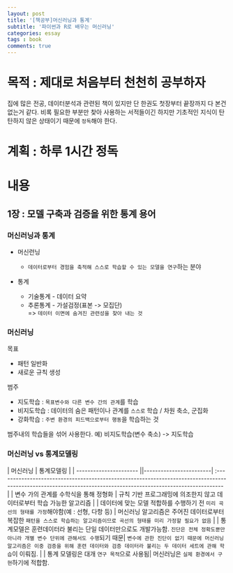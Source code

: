 ```yaml
---
layout: post
title: '[책공부]머신러닝과 통계'
subtitle: '파이썬과 R로 배우는 머신러닝'
categories: essay
tags : book
comments: true
---
```


# 목적 : 제대로 처음부터 천천히 공부하자

집에 많은 전공, 데이터분석과 관련된 책이 있지만 단 한권도 첫장부터 끝장까지 다 본건 없는거 같다.
비록 필요한 부분만 찾아 사용하는 서적들이긴 하지만 기초적인 지식이 탄탄하지 않은 상태이기 때문에 `정독`해야 한다.

# 계획 : 하루 1시간 정독

# 내용

## 1장 : 모델 구축과 검증을 위한 통계 용어

### 머신러닝과 통계
 - 머신런닝
	+ `데이터로부터 경험을 축적해 스스로 학습할 수 있는 모델을 연구`하는 분야  
	
 - 통계
	+ 기술통계 - 데이터 요약
	+ 추론통계 - 가설검정(표본 -> 모집단)  
	=> `데이터 이면에 숨겨진 관련성을 찾아 내는 것`
		 
### 머신러닝
  목표
 - 패턴 일반화
 - 새로운 규칙 생성
 
 범주
 - 지도학습 : `목표변수와 다른 변수 간의 관계`를 학습
 - 비지도학습 : 데이터의 숨은 패턴이나 관계를 `스스로` 학습 / 차원 축소, 군집화
 - 강화학습 : `주변 환경의 피드백으로부터 행동`을 학습하는 것
 
 범주내의 학습들을 섞어 사용한다. 
 예) 비지도학습(변수 축소) -> 지도학습
                   
### 머신러닝 vs 통계모델링

| 머신러닝                                                                | 통계모델링                                                                                 |
| ---------------------- ||------------------------| :-------------------------------------------------------------------------------------------------------------------------------------------------------------- |
| 변수 가의 관계를 수학식을 통해 정형화                   | 규칙 기반 프로그래밍에 의조한지 않고 데이터로부터 학습 가능한 알고리즘                                                                                                                                                     |
| 데이터에 맞는 모델 적합하를 수행하기 전 `미리 곡선의 형태를 가정`해야함(예  : 선형, 다항 등)                  | 머신러닝 알고리즘은 주어진 데이터로부터 복잡한 `패턴을 스스로 학습하는 알고리즘이므로 곡선의 형태를 미리 가정할 필요가 없음`                                                                      |
| 통계모델은 훈련데이터라 불리는 단일 데이터만으로도 개발가능함. `진단은 전체 정확도뿐만 아니라 개별 변수 단위에 관해서도 수행`되기 때문| `변수에 관한 진단이 없기 때문에 머신러닝 알고리즘은 이중 검증을 위해 훈련 데이터와 검증 데이터라 불리는 두 데이터 세트에 관해 학습`이 이뤄짐.                                                                                                                                                      |
| 통계 모델링은 대개 `연구 목적`으로 사용됨| 머신러닝은 `실제 환경에서 구현`하기에 적합함.                                                                                                                                                       
